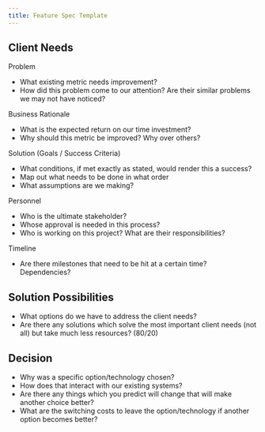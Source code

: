 ```yaml
---
title: Feature Spec Template
---
```


## Client Needs

Problem
- What existing metric needs improvement?
- How did this problem come to our attention? Are their similar problems we may not have noticed?

Business Rationale
- What is the expected return on our time investment?
- Why should this metric be improved? Why over others?

Solution (Goals / Success Criteria)
- What conditions, if met exactly as stated, would render this a success?
- Map out what needs to be done in what order
- What assumptions are we making?

Personnel
- Who is the ultimate stakeholder?
- Whose approval is needed in this process?
- Who is working on this project? What are their responsibilities?

Timeline
- Are there milestones that need to be hit at a certain time? Dependencies?

## Solution Possibilities
- What options do we have to address the client needs?
- Are there any solutions which solve the most important client needs (not all) but take much less resources? (80/20)

## Decision
- Why was a specific option/technology chosen?
- How does that interact with our existing systems?
- Are there any things which you predict will change that will make another choice better?
- What are the switching costs to leave the option/technology if another option becomes better?
